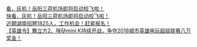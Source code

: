   
[看，灰机！岳阳三荷机场即将启动校飞啦！](http://www.dianyue.me/archives/842/3xxsth8cnrrutydv/)  
[快看，灰机！岳阳三荷机场即将启动校飞啦！](http://www.dianyue.me/archives/115/k1n8ry137nvzpopa/)  
[近期湖南招聘1825人，工作机会！赶紧报名！](http://www.dianyue.me/archives/120/7b2tzripupg95nej/)  
[【英雄令】舞立方2、咪哒mini K持续开战，争夺2018城市英雄电玩超级联赛八万奖金！](http://www.dianyue.me/archives/271/36cmzoyr5xxzrhr3/)